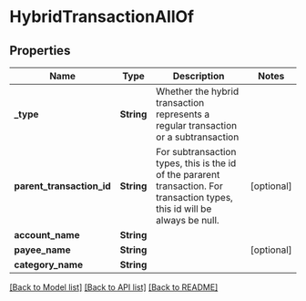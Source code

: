 # HybridTransactionAllOf

## Properties

Name | Type | Description | Notes
------------ | ------------- | ------------- | -------------
**_type** | **String** | Whether the hybrid transaction represents a regular transaction or a subtransaction | 
**parent_transaction_id** | **String** | For subtransaction types, this is the id of the pararent transaction.  For transaction types, this id will be always be null. | [optional] 
**account_name** | **String** |  | 
**payee_name** | **String** |  | [optional] 
**category_name** | **String** |  | 

[[Back to Model list]](../README.md#documentation-for-models) [[Back to API list]](../README.md#documentation-for-api-endpoints) [[Back to README]](../README.md)



